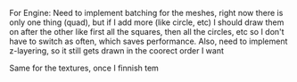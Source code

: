 For Engine:
Need to implement batching for the meshes,
right now there is only one thing (quad), but if I add more (like circle, etc) I should draw them on after the other
like first all the squares, then all the circles, etc 
so I don't have to switch as often, which saves performance.
Also, need to implement z-layering, so it still gets drawn in the coorect order I want

Same for the textures, once I finnish tem 